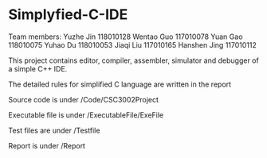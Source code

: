 # Simplyfied-C-IDE

Team members:
Yuzhe Jin  118010128
Wentao Guo  117010078
Yuan Gao  118010075
Yuhao Du  118010053
Jiaqi Liu  117010165
Hanshen Jing  117010112

This project contains editor, compiler, assembler, simulator and debugger of a simple C++ IDE.

The detailed rules for simplified C language are written in the report

Source code is under /Code/CSC3002Project

Executable file is under /ExecutableFile/ExeFile

Test files are under /Testfile

Report is under /Report
